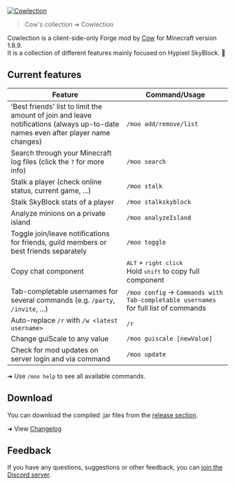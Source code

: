 [![Cowlection](https://github.com/cow-mc/Cowlection/blob/master/cowlection.png?raw=true "Cowlection")](#readme)
> Cow's collection ➔ Cowlection

Cowlection is a client-side-only Forge mod by [Cow](https://namemc.com/profile/Cow) for Minecraft version 1.8.9.  
It is a collection of different features mainly focused on Hypixel SkyBlock. 🐄

## Current features
| Feature                                                                 | Command/Usage                           |
|-------------------------------------------------------------------------|-----------------------------------------|
| 'Best friends' list to limit the amount of join and leave notifications (always up-to-date names even after player name changes) | `/moo add/remove/list` |
| Search through your Minecraft log files (click the `?` for more info)   | `/moo search`                           |
| Stalk a player (check online status, current game, ...)                 | `/moo stalk`                            |
| Stalk SkyBlock stats of a player                                        | `/moo stalkskyblock`                    |
| Analyze minions on a private island                                     | `/moo analyzeIsland`                    |
| Toggle join/leave notifications for friends, guild members or best friends separately | `/moo toggle`             |
| Copy chat component                                                     | <kbd>ALT</kbd> + <kbd>right click</kbd><br>Hold <kbd>shift</kbd> to copy full component |
| Tab-completable usernames for several commands (e.g. `/party`, `/invite`, ...) | `/moo config` &rarr; `Commands with Tab-completable usernames` for full list of commands |
| Auto-replace `/r` with `/w <latest username>`                           | `/r `                                   |
| Change guiScale to any value                                            | `/moo guiscale [newValue]`              |
| Check for mod updates on server login and via command                   | `/moo update`                           |

➜ Use `/moo help` to see all available commands.

## Download
You can download the compiled .jar files from the [release section](https://github.com/cow-mc/Cowlection/releases).

➜ View [Changelog](CHANGELOG.md)

## Feedback
If you have any questions, suggestions or other feedback, you can [join the Discord server](https://discord.gg/fU2tFPf).
